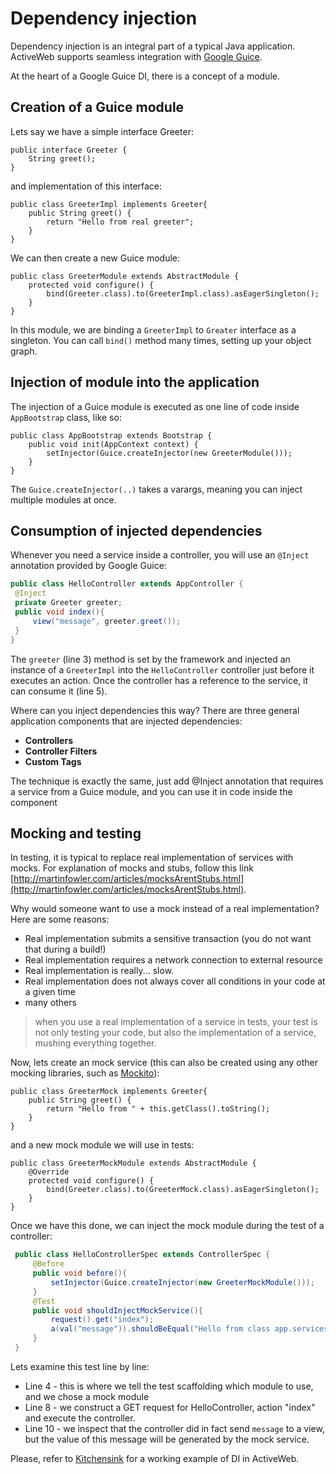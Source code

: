 # Dependency injection



Dependency injection is an integral part of a typical Java application. ActiveWeb supports seamless integration
with [Google Guice](http://code.google.com/p/google-guice/).

At the heart of a Google Guice DI, there is a concept of a module.

## Creation of a Guice module

Lets say we have a simple interface Greeter:

~~~~ {.java}
public interface Greeter {
    String greet();
}
~~~~

and implementation of this interface:

~~~~ {.java}
public class GreeterImpl implements Greeter{    
    public String greet() {
        return "Hello from real greeter";        
    }
}
~~~~

We can then create a new Guice module:

~~~~ {.prettyprint}
public class GreeterModule extends AbstractModule {
    protected void configure() {
        bind(Greeter.class).to(GreeterImpl.class).asEagerSingleton();
    }
}
~~~~

In this module, we are binding a `GreeterImpl` to `Greater` interface as a singleton.
You can call `bind()` method many times, setting up your object graph.

## Injection of module into the application

The injection of a Guice module is executed as one line of code inside `AppBootstrap` class, like so:

~~~~ {.java}
public class AppBootstrap extends Bootstrap {
    public void init(AppContext context) {       
        setInjector(Guice.createInjector(new GreeterModule()));
    }
}
~~~~

The `Guice.createInjector(..)` takes a varargs, meaning you can inject multiple modules at once.

## Consumption of injected dependencies

Whenever you need a service inside a controller, you will use an `@Inject` annotation provided by Google Guice:

~~~~ {.java .numberLines .sp-code-number}
public class HelloController extends AppController {
 @Inject
 private Greeter greeter;
 public void index(){
     view("message", greeter.greet());
 }
}
~~~~

The `greeter` (line 3) method is set by the framework and injected an instance of a `GreeterImpl` into the `HelloController`
controller just before it executes an action. Once the controller has a reference to the service, it can consume it (line 5).

Where can you inject dependencies this way? There are three general application components that are injected dependencies:

-   **Controllers**
-   **Controller Filters**
-   **Custom Tags**

The technique is exactly the same, just add @Inject annotation that requires a service from a Guice module, and you can use it in code inside the component

## Mocking and testing

In testing, it is typical to replace real implementation of services with mocks. For explanation of mocks and stubs,
follow this link [http://martinfowler.com/articles/mocksArentStubs.html](http://martinfowler.com/articles/mocksArentStubs.html).

Why would someone want to use a mock instead of a real implementation? Here are some reasons:

-   Real implementation submits a sensitive transaction (you do not want that during a build!)
-   Real implementation requires a network connection to external resource
-   Real implementation is really... slow.
-   Real implementation does not always cover all conditions in your code at a given time
-   many others

> when you use a real implementation of a service in tests, your test is not only testing your code, but also the
> implementation of a service, mushing everything together.

Now, lets create an mock service (this can also be created using any other mocking libraries, such as [Mockito](https://code.google.com/p/mockito/)):

~~~~ {.java}
public class GreeterMock implements Greeter{
    public String greet() {
        return "Hello from " + this.getClass().toString();  
    }
}
~~~~

and a new mock module we will use in tests:

~~~~ {.java}
public class GreeterMockModule extends AbstractModule {
    @Override
    protected void configure() {
        bind(Greeter.class).to(GreeterMock.class).asEagerSingleton();
    }
}
~~~~

Once we have this done, we can inject the mock module during the test of a controller:

~~~~ {.java .numberLines .sp-code-number}
 public class HelloControllerSpec extends ControllerSpec {
     @Before
     public void before(){
         setInjector(Guice.createInjector(new GreeterMockModule()));
     }
     @Test
     public void shouldInjectMockService(){
         request().get("index");
         a(val("message")).shouldBeEqual("Hello from class app.services.GreeterMock");
     }
 }
~~~~

Lets examine this test line by line:

-   Line 4 - this is where we tell the test scaffolding which module to use, and we chose a mock module
-   Line 8 - we construct a GET request for HelloController, action "index" and execute the controller.
-   Line 10 - we inspect that the controller did in fact send `message` to a view, but the value of this message
will be generated by the mock service.

Please, refer to [Kitchensink](https://github.com/javalite/kitchensink) for a working example of DI in ActiveWeb.

